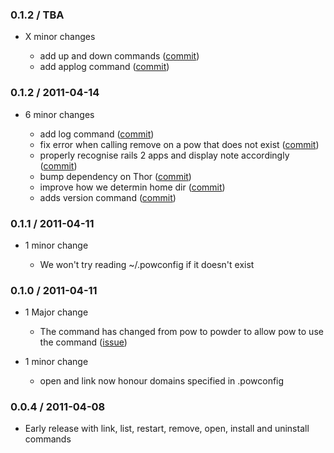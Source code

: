 ### 0.1.2 / TBA

* X minor changes

  * add up and down commands
    ([commit](https://github.com/Rodreegez/powder/commit/e8775c166da40fad16d55df0022a61fd5d5af69b))
  * add applog command
    ([commit](https://github.com/Rodreegez/powder/commit/36d8e04aea2eac618611eaffe78ce8eb55eccc51))

### 0.1.2 / 2011-04-14 ###

* 6 minor changes

  * add log command
    ([commit](https://github.com/Rodreegez/powder/commit/140ef1fef456e3cbe266a2df61b03f3e9c403aeb))
  * fix error when calling remove on a pow that does not exist 
    ([commit](https://github.com/Rodreegez/powder/commit/948f7251153afaab7c881b312b094d9843919dcb))
  * properly recognise rails 2 apps and display note accordingly
    ([commit](https://github.com/Rodreegez/powder/commit/0445eb652ec824a7f84d12567539a7c2515341a2))
  * bump dependency on Thor
    ([commit](https://github.com/Rodreegez/powder/commit/493a8f84c27b94fcd24dc84168a47a7c399a9ba1))
  * improve how we determin home dir
    ([commit](https://github.com/Rodreegez/powder/commit/b2e70ca790420a06c21a7f4fc466c167c65fb173))
  * adds version command 
    ([commit](https://github.com/Rodreegez/powder/commit/3bb995e2ce5ee2f62735b681b2c15418438f2df4))

### 0.1.1 / 2011-04-11 ###

* 1 minor change

  * We won't try reading ~/.powconfig if it doesn't exist

### 0.1.0 / 2011-04-11 ###

* 1 Major change

  * The command has changed from pow to powder to allow pow to use the command
  ([issue](https://github.com/Rodreegez/powder/issues/5))
  
* 1 minor change

  * open and link now honour domains specified in .powconfig

### 0.0.4 / 2011-04-08 ###

* Early release with link, list, restart, remove, open, install and uninstall commands
